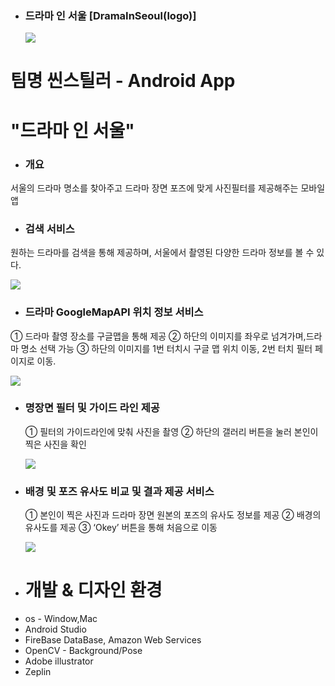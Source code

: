 - ### 드라마 인 서울 [DramaInSeoul(logo)]


  ![](./app/src/main/res/drawable/readme/app_picture01.png)
  
  
# 팀명 씬스틸러 - Android App
# "드라마 인 서울"


- ### 개요

 서울의 드라마 명소를 찾아주고 드라마 장면 포즈에 맞게 사진필터를 제공해주는 모바일 앱


- ### 검색 서비스
 
 원하는 드라마를 검색을 통해 제공하며, 서울에서 촬영된 다양한 드라마 정보를 볼 수 있다. 
 
   ![](./app/src/main/res/drawable/readme/app_picture02.png)


- ### 드라마 GoogleMapAPI 위치 정보 서비스
 
 ① 드라마 촬영 장소를 구글맵을 통해 제공
 ② 하단의 이미지를 좌우로 넘겨가며,드라마 명소 선택 가능
 ③ 하단의 이미지를 1번 터치시 구글 맵 위치 이동, 2번 터치 필터 페이지로 이동.  
 
   ![](./app/src/main/res/drawable/readme/app_picture03.png)

 
- ### 명장면 필터 및 가이드 라인 제공
  ① 필터의 가이드라인에 맞춰 사진을 촬영
  ② 하단의 갤러리 버튼을 눌러 본인이 찍은 사진을 확인 

 
   ![](./app/src/main/res/drawable/readme/app_picture04.png)



- ### 배경 및 포즈 유사도 비교 및 결과 제공 서비스 

  ① 본인이 찍은 사진과 드라마 장면 원본의 포즈의 유사도 정보를 제공
  ② 배경의 유사도를 제공
  ③ ‘Okey’ 버튼을 통해 처음으로 이동

   ![](./app/src/main/res/drawable/readme/app_picture05.png)

- # 개발 & 디자인 환경

* os - Window,Mac
* Android Studio
* FireBase DataBase, Amazon Web Services 
* OpenCV - Background/Pose
* Adobe illustrator
* Zeplin
